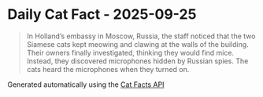 # Daily Cat Fact - 2025-09-25

> In Holland’s embassy in Moscow, Russia, the staff noticed that the two Siamese cats kept meowing and clawing at the walls of the building. Their owners finally investigated, thinking they would find mice. Instead, they discovered microphones hidden by Russian spies. The cats heard the microphones when they turned on.

Generated automatically using the [Cat Facts API](https://catfact.ninja)

